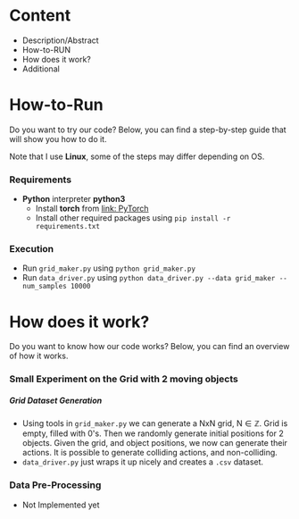 # Content
- Description/Abstract
- How-to-RUN
- How does it work?
- Additional

# How-to-Run

Do you want to try our code? Below, you can find a step-by-step guide that will show you how to do it.

Note that I use **Linux**, some of the steps may differ depending on OS.

### Requirements

- **Python** interpreter **python3**
	- Install **torch** from [link: PyTorch](https://pytorch.org/get-started/locally/)
	- Install other required packages using `pip install -r requirements.txt`


### Execution

- Run `grid_maker.py` using `python grid_maker.py`
- Run `data_driver.py` using `python data_driver.py --data grid_maker --num_samples 10000`

# How does it work?

Do you want to know how our code works? Below, you can find an overview of how it works.

### Small Experiment on the Grid with 2 moving objects

##### Grid Dataset Generation
- Using tools in `grid_maker.py` we can generate a NxN grid, $\text{N}\in \mathbb{Z}$. Grid is empty, filled with 0's. Then we randomly generate initial positions for 2 objects. Given the grid, and object positions, we now can generate their actions. It is possible to generate colliding actions, and non-colliding.
- `data_driver.py` just wraps it up nicely and creates a `.csv` dataset.

### Data Pre-Processing

- Not Implemented yet
